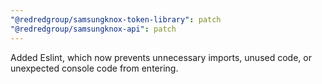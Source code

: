 ```yaml
---
"@redredgroup/samsungknox-token-library": patch
"@redredgroup/samsungknox-api": patch
---
```


Added Eslint, which now prevents unnecessary imports, unused code, or unexpected console code from entering.

